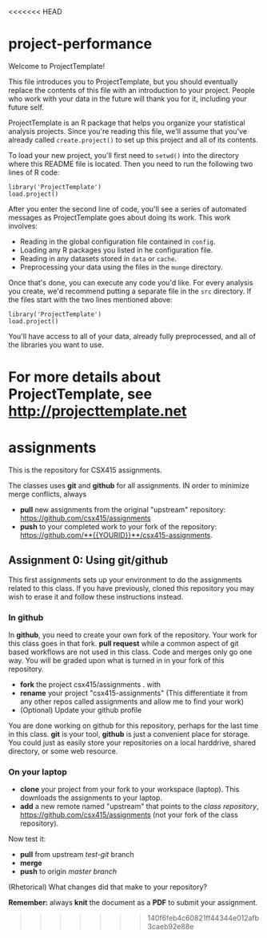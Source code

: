 <<<<<<< HEAD
# project-performance

Welcome to ProjectTemplate!

This file introduces you to ProjectTemplate, but you should eventually replace
the contents of this file with an introduction to your project. People who
work with your data in the future will thank you for it, including your future
self.

ProjectTemplate is an R package that helps you organize your statistical
analysis projects. Since you're reading this file, we'll assume that you've
already called `create.project()` to set up this project and all of its
contents.

To load your new project, you'll first need to `setwd()` into the directory
where this README file is located. Then you need to run the following two
lines of R code:

	library('ProjectTemplate')
	load.project()

After you enter the second line of code, you'll see a series of automated
messages as ProjectTemplate goes about doing its work. This work involves:
* Reading in the global configuration file contained in `config`.
* Loading any R packages you listed in he configuration file.
* Reading in any datasets stored in `data` or `cache`.
* Preprocessing your data using the files in the `munge` directory.

Once that's done, you can execute any code you'd like. For every analysis
you create, we'd recommend putting a separate file in the `src` directory.
If the files start with the two lines mentioned above:

	library('ProjectTemplate')
	load.project()

You'll have access to all of your data, already fully preprocessed, and
all of the libraries you want to use.

For more details about ProjectTemplate, see http://projecttemplate.net
=======

# assignments

This is the repository for CSX415 assignments. 

The classes uses **git** and **github** for all assignments.  IN order to minimize merge conflicts, always 

- **pull** new assignments from the original "upstream" repository: https://github.com/csx415/assignments 
- **push** to your completed work to your fork of the repository: https://github.com/**{{YOURID}}**/csx415-assignments. 


## Assignment 0: Using git/github

This first assignments sets up your environment to do the assignments related 
to this class. If	you have previously, cloned this repository you may wish to erase it and follow these instructions instead. 
	
	
### In github

In **github**, you need to create your own fork of the repository. Your work 
for this class goes in that fork. **pull request** while a common aspect of 
git based workflows are not used in this class. Code and merges only go one 
way. You will be graded upon what is turned in in your fork of this repository.

- **fork** the project csx415/assignments . with 
- **rename** your project "csx415-assignments"  (This differentiate it from any other repos called assignments and allow me to find your work)
- (Optional) Update your github profile
	
You are done working on github for this repository, perhaps for the last time 
in this class. **git** is your tool, **github** is just a convenient place for
storage. You could just as easily store your repositories on a local harddrive,
shared directory, or some web resource.
	
	
### On your laptop

- **clone** your project from your fork to your workspace (laptop). This downloads the assignments to your laptop.
- **add** a new remote named "upstream" that points to the *class repository*, https://github.com/csx415/assignments  (not your fork of the class repository). 

	
Now test it:

- **pull** from upstream *test-git* branch 
- **merge**  
- **push** to origin *master branch*

(Rhetorical) What changes did that make to your repository?

**Remember:** always **knit** the document as a **PDF** to submit your assignment.   
>>>>>>> 140f6feb4c60821ff44344e012afb3caeb92e88e
